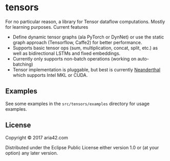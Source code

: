 # tensors

For no particular reason, a library for Tensor dataflow computations. Mostly for learning purposes. Current features

* Define dynamic tensor graphs (ala PyTorch or DynNet) or use the static graph approach (Tensorflow, Caffe2) for better performance.
* Supports basic tensor ops (sum, multiplication, concat, split, etc.) as well as bidirectional LSTMs and fixed embeddings.
* Currently only supports non-batch operations (working on auto-batching)
* Tensor implementation is pluggable, but best is currently [Neanderthal](http://github.com/uncomplicate/neanderthal) which supports Intel MKL or CUDA. 

## Examples

See some examples in the `src/tensors/examples` directory for usage examples.


## License

Copyright © 2017 aria42.com

Distributed under the Eclipse Public License either version 1.0 or (at
your option) any later version.
